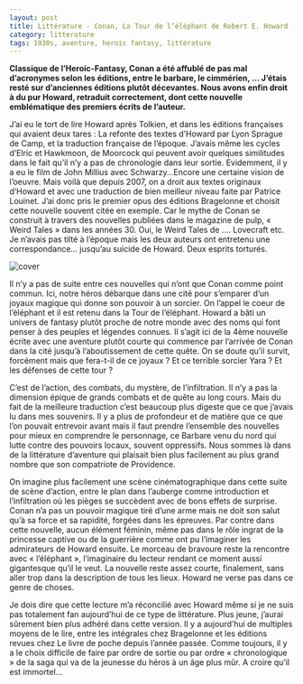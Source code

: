 ```yaml
---
layout: post
title: Littérature - Conan, La Tour de l’éléphant de Robert E. Howard (1933)
category: litterature
tags: 1930s, aventure, heroic fantasy, littérature
---
```


**Classique de l’Heroic-Fantasy, Conan a été affublé de pas mal d’acronymes selon les éditions, entre le barbare, le cimmérien, … J’étais resté sur d’anciennes éditions plutôt décevantes. Nous avons enfin droit à du pur Howard, retraduit correctement, dont cette nouvelle emblématique des premiers écrits de l’auteur.**

J’ai eu le tort de lire Howard après Tolkien, et dans les éditions françaises qui avaient deux tares : La refonte des textes d’Howard par Lyon Sprague de Camp, et la traduction française de l’époque. J’avais même les cycles d’Elric et Hawkmoon, de Moorcock qui peuvent avoir quelques similitudes dans le fait qu’il n’y a pas de chronologie dans leur sortie. Evidemment, il y a eu le film de John Millius avec Schwarzy…Encore une certaine vision de l’oeuvre. Mais voilà que depuis 2007, on a droit aux textes originaux d’Howard et avec une traduction de bien meilleur niveau faite par Patrice Louinet. J’ai donc pris le premier opus des éditions Bragelonne et choisit cette nouvelle souvent citée en exemple. Car le mythe de Conan se construit à travers des nouvelles publiées dans le magazine de pulp, « Weird Tales » dans les années 30. Oui, le Weird Tales de …. Lovecraft etc. Je n’avais pas tilté à l’époque mais les deux auteurs ont entretenu une correspondance… jusqu’au suicide de Howard. Deux esprits torturés.

![cover](https://cheziceman.files.wordpress.com/2020/07/conan.jpeg)

Il n’y a pas de suite entre ces nouvelles qui n’ont que Conan comme point commun. Ici, notre héros débarque dans une cité pour s’emparer d’un joyaux magique qui donne son pouvoir à un sorcier. On l’appel le coeur de l’éléphant et il est retenu dans la Tour de l’éléphant. Howard a bâti un univers de fantasy plutôt proche de notre monde avec des noms qui font penser à des peuples et légendes connues. Il s’agit ici de la 4ème nouvelle écrite avec une aventure plutôt courte qui commence par l’arrivée de Conan dans la cité jusqu’à l’aboutissement de cette quête. On se doute qu’il survit, forcément mais que fera-t-il de ce joyaux ? Et ce terrible sorcier Yara ? Et les défenses de cette tour ? 

C’est de l’action, des combats, du mystère, de l’infiltration. Il n’y a pas la dimension épique de grands combats et de quête au long cours. Mais du fait de la meilleure traduction c’est beaucoup plus digeste que ce que j’avais lu dans mes souvenirs. Il y a plus de profondeur et de matière que ce que l’on pouvait entrevoir avant mais il faut prendre l’ensemble des nouvelles pour mieux en comprendre le personnage, ce Barbare venu du nord qui lutte contre des pouvoirs locaux, souvent oppressifs. Nous sommes là dans de la littérature d’aventure qui plaisait bien plus facilement au plus grand nombre que son compatriote de Providence. 

On imagine plus facilement une scène cinématographique dans cette suite de scène d’action, entre le plan dans l’auberge comme introduction et l’infiltration où les pièges se succèdent avec de bons effets de surprise. Conan n’a pas un pouvoir magique tiré d’une arme mais ne doit son salut qu’à sa force et sa rapidité, forgées dans les épreuves. Par contre dans cette nouvelle, aucun élément féminin, même pas dans le rôle ingrat de la princesse captive ou de la guerrière comme ont pu l’imaginer les admirateurs de Howard ensuite. Le morceau de bravoure reste la rencontre avec « l’éléphant », l’imaginaire du lecteur rendant ce moment aussi gigantesque qu’il le veut. La nouvelle reste assez courte, finalement, sans aller trop dans la description de tous les lieux. Howard ne verse pas dans ce genre de choses.

Je dois dire que cette lecture m’a réconcilié avec Howard même si je ne suis pas totalement fan aujourd’hui de ce type de littérature. Plus jeune, j’aurai sûrement bien plus adhéré dans cette version. Il y a aujourd’hui de multiples moyens de le lire, entre les intégrales chez Bragelonne et les éditions revues chez Le livre de poche depuis l’année passée. Comme toujours, il y a le choix difficile de faire par ordre de sortie ou par ordre « chronologique » de la saga qui va de la jeunesse du héros à un âge plus mûr. A croire qu’il est immortel…
